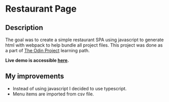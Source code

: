 # Restaurant Page

## Description
The goal was to create a simple restaurant SPA using javascript to generate html with webpack to help bundle all project files. This project was done as a part of [The Odin Project](https://www.theodinproject.com) learning path.

**Live demo is accessible [here](https://durajrafal.github.io/RestaurantPage/).**

## My improvements
* Instead of using javascript I decided to use typescript.
* Menu items are imported from csv file.
